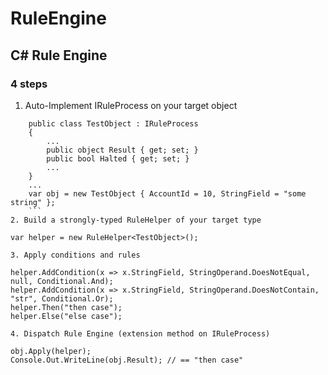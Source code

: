 # RuleEngine
## C# Rule Engine

### 4 steps

1. Auto-Implement IRuleProcess on your target object 
```
    public class TestObject : IRuleProcess 
    { 
        ...
        public object Result { get; set; }
        public bool Halted { get; set; }
        ...
    }
    ...  
    var obj = new TestObject { AccountId = 10, StringField = "some string" };
    ```
2. Build a strongly-typed RuleHelper of your target type
```
    var helper = new RuleHelper<TestObject>();
```  
3. Apply conditions and rules
```
    helper.AddCondition(x => x.StringField, StringOperand.DoesNotEqual, null, Conditional.And);
    helper.AddCondition(x => x.StringField, StringOperand.DoesNotContain, "str", Conditional.Or);
    helper.Then("then case");
    helper.Else("else case");
```
4. Dispatch Rule Engine (extension method on IRuleProcess)
```
    obj.Apply(helper);
    Console.Out.WriteLine(obj.Result); // == "then case"
```
